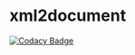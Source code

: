 # xml2document

[![Codacy Badge](https://api.codacy.com/project/badge/Grade/5273be0fc70b4c6892c2cec5101d121c)](https://www.codacy.com/app/anlug1/xml2document?utm_source=github.com&amp;utm_medium=referral&amp;utm_content=CourseOrchestra/xml2document&amp;utm_campaign=Badge_Grade)
